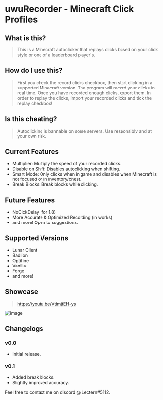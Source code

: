 # uwuRecorder - Minecraft Click Profiles

## What is this?
> This is a Minecraft autoclicker that replays clicks based on your click style or one of a leaderboard player's.

## How do I use this?
> First you check the record clicks checkbox, then start clicking in a supported Minecraft version. The program will record your clicks in real time. Once you have recorded enough clicks, export them. In order to replay the clicks, import your recorded clicks and tick the replay checkbox!

## Is this cheating?
> Autoclicking is bannable on some servers. Use responsibly and at your own risk.

## Current Features
- Multiplier: Multiply the speed of your recorded clicks.
- Disable on Shift: Disables autoclicking when shifting.
- Smart Mode: Only clicks when in game and disables when Minecraft is not focused or in inventory/chest.
- Break Blocks: Break blocks while clicking.

## Future Features
- NoCickDelay (for 1.8)
- More Accurate & Optimized Recording (in works)
- and more! Open to suggestions.

## Supported Versions
- Lunar Client
- Badlion
- Optifine
- Vanilla
- Forge
- and more!

## Showcase
> https://youtu.be/VtimjtEH-ys

![image](https://user-images.githubusercontent.com/30962319/181871624-798f6ba1-168d-4a90-8c75-6dba8058f22a.png)

## Changelogs
### v0.0
- Initial release.

### v0.1
- Added break blocks.
- Slightly improved accuracy.

Feel free to contact me on discord @ Lectern#5112.
